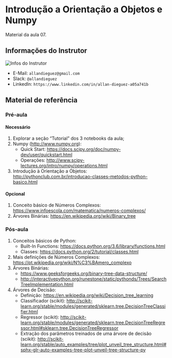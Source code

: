 # Introdução a Orientação a Objetos e Numpy
Material da aula 07.

## Informações do Instrutor
![Infos do Instrutor](images/info_instrutor.png)

* E-Mail: `allandieguez@gmail.com`
* Slack: `@allandieguez`
* LinkedIn: `https://www.linkedin.com/in/allan-dieguez-a05a741b`

## Material de referência

### Pré-aula

#### Necessário
1. Explorar a seção “Tutorial” dos 3 notebooks da aula;
2. Numpy (http://www.numpy.org):
   - Quick Start: https://docs.scipy.org/doc/numpy-dev/user/quickstart.html
   - Operações: http://www.scipy-lectures.org/intro/numpy/operations.html
3. Introdução à Orientação a Objetos: http://pythonclub.com.br/introducao-classes-metodos-python-basico.html

#### Opcional
1. Conceito básico de Números Complexos: https://www.infoescola.com/matematica/numeros-complexos/
2. Árvores Binárias: https://en.wikipedia.org/wiki/Binary_tree

### Pós-aula
1. Conceitos básicos de Python:
   - Built-In Functions:  https://docs.python.org/3.6/library/functions.html
   - Classes: https://docs.python.org/2/tutorial/classes.html
2. Mais definições de Números Complexos: https://pt.wikipedia.org/wiki/N%C3%BAmero_complexo
3. Árvores Binárias:
   - https://www.geeksforgeeks.org/binary-tree-data-structure/
   - http://interactivepython.org/runestone/static/pythonds/Trees/SearchTreeImplementation.html
4. Árvores de Decisão:
   - Definição: https://en.wikipedia.org/wiki/Decision_tree_learning
   - Classificador (scikit): http://scikit-learn.org/stable/modules/generated/sklearn.tree.DecisionTreeClassifier.html
   - Regressor (scikit): http://scikit-learn.org/stable/modules/generated/sklearn.tree.DecisionTreeRegressor.html#sklearn.tree.DecisionTreeRegressor
   - Extração dos parâmetros treinados de uma árvore de decisão (scikit): http://scikit-learn.org/stable/auto_examples/tree/plot_unveil_tree_structure.html#sphx-glr-auto-examples-tree-plot-unveil-tree-structure-py
